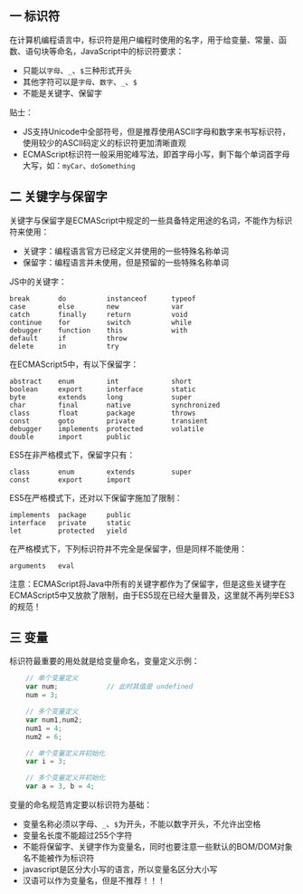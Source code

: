 ## 一 标识符

在计算机编程语言中，标识符是用户编程时使用的名字，用于给变量、常量、函数、语句块等命名，JavaScript中的标识符要求：
- 只能以`字母`、`_`、`$`三种形式开头
- 其他字符可以是`字母`、`数字`、`_`、`$`
- 不能是关键字、保留字

贴士：
- JS支持Unicode中全部符号，但是推荐使用ASCII字母和数字来书写标识符，使用较少的ASCII码定义的标识符更加清晰直观
- ECMAScript标识符一般采用驼峰写法，即首字母小写，剩下每个单词首字母大写，如：`myCar`、`doSomething`  

## 二 关键字与保留字

关键字与保留字是ECMAScript中规定的一些具备特定用途的名词，不能作为标识符来使用：
- 关键字：编程语言官方已经定义并使用的一些特殊名称单词
- 保留字：编程语言并未使用，但是预留的一些特殊名称单词

JS中的关键字：
```
break       do          instanceof      typeof
case        else        new             var
catch       finally     return          void
continue    for         switch          while
debugger    function    this            with
default     if          throw
delete      in          try
```

在ECMAScript5中，有以下保留字：
```
abstract    enum        int             short
boolean     export      interface       static
byte        extends     long            super
char        final       native          synchronized
class       float       package         throws
const       goto        private         transient
debugger    implements  protected       volatile
double      import      public
```

ES5在非严格模式下，保留字只有：
```
class       enum        extends         super
const       export      import
```

ES5在严格模式下，还对以下保留字施加了限制：
```
implements  package     public
interface   private     static
let         protected   yield
```

在严格模式下，下列标识符并不完全是保留字，但是同样不能使用：
```
arguments   eval
```

注意：ECMAScript将Java中所有的关键字都作为了保留字，但是这些关键字在ECMAScript5中又放款了限制，由于ES5现在已经大量普及，这里就不再列举ES3的规范！

## 三 变量

标识符最重要的用处就是给变量命名，变量定义示例：
```js
    // 单个变量定义
    var num;            // 此时其值是 undefined
    num = 3;

    // 多个变量定义
    var num1,num2;
    num1 = 4;
    num2 = 6;

    // 单个变量定义并初始化
    var i = 3;

    // 多个变量定义并初始化
    var a = 3, b = 4;
```

变量的命名规范肯定要以标识符为基础：
- 变量名称必须以字母、`_`、`$`为开头，不能以数字开头，不允许出空格
- 变量名长度不能超过255个字符
- 不能将保留字、关键字作为变量名，同时也要注意一些默认的BOM/DOM对象名不能被作为标识符
- javascript是区分大小写的语言，所以变量名区分大小写
- 汉语可以作为变量名，但是不推荐！！！